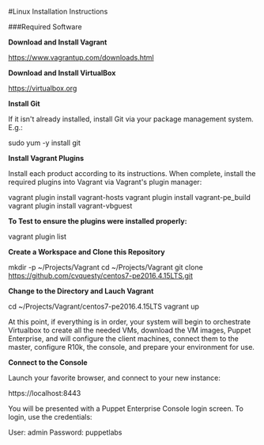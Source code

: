 #Linux Installation Instructions

###Required Software

**Download and Install Vagrant**

  https://www.vagrantup.com/downloads.html

**Download and Install VirtualBox**

  https://virtualbox.org

**Install Git**

If it isn't already installed, install Git via your package management system.  E.g.:

  sudo yum -y install git


**Install Vagrant Plugins**

Install each product according to its instructions.  When complete, install the required plugins into Vagrant via Vagrant's plugin manager:

  vagrant plugin install vagrant-hosts
  vagrant plugin install vagrant-pe_build
  vagrant plugin install vagrant-vbguest

**To Test to ensure the plugins were installed properly:**

  vagrant plugin list

**Create a Workspace and Clone this Repository**

  mkdir -p ~/Projects/Vagrant
  cd ~/Projects/Vagrant
  git clone https://github.com/cvquesty/centos7-pe2016.4.15LTS.git

**Change to the Directory and Lauch Vagrant**

  cd ~/Projects/Vagrant/centos7-pe2016.4.15LTS
  vagrant up

At this point, if everything is in order, your system will begin to orchestrate Virtualbox to create all the needed VMs, download the VM images, Puppet Enterprise, and will configure the client machines, connect them to the master, configure R10k, the console, and prepare your environment for use.

**Connect to the Console**

Launch your favorite browser, and connect to your new instance:

  https://localhost:8443

You will be presented with a Puppet Enterprise Console login screen.  To login, use the credentials:

  User: admin
  Password: puppetlabs
